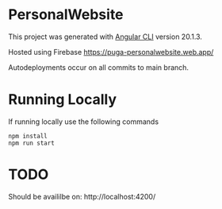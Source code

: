 # PersonalWebsite

This project was generated with [Angular CLI](https://github.com/angular/angular-cli) version 20.1.3.

Hosted using Firebase https://puga-personalwebsite.web.app/

Autodeployments occur on all commits to main branch.

# Running Locally

If running locally use the following commands

```
npm install
npm run start
```

# TODO

Should be availilbe on: http://localhost:4200/